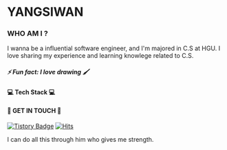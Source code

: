<!--
**siwanyyang/siwanyyang** is a ✨ _special_ ✨ repository because its `README.md` (this file) appears on your GitHub profile.

Here are some ideas to get you started:

- 🔭 I’m currently working on ...
- 🌱 I’m currently learning ...
- 👯 I’m looking to collaborate on ...
- 🤔 I’m looking for help with ...
- 💬 Ask me about ...
- 📫 How to reach me: ...
- 😄 Pronouns: ...
-->
YANGSIWAN
===========
### WHO AM I ?
I wanna be a influential software engineer, and I'm majored in C.S at HGU. I love sharing my experience and learning knowlege related to C.S.
##### ⚡ Fun fact: I love drawing 🖌️

#### 💻 Tech Stack 💻


#### 🌸 GET IN TOUCH 🌸
[![Tistory Badge](https://img.shields.io/badge/Tech%20Blog-555263?style=flat&logoColor=white)](https://jesus-never-fail.tistory.com/)
[![Hits](https://hits.seeyoufarm.com/api/count/incr/badge.svg?url=https%3A%2F%2Fgithub.com%2Fsiwanyyang&count_bg=%23C68AE1&title_bg=%23555555&icon=&icon_color=%23949494&title=hits&edge_flat=false)](https://hits.seeyoufarm.com)

I can do all this through him who gives me strength.
